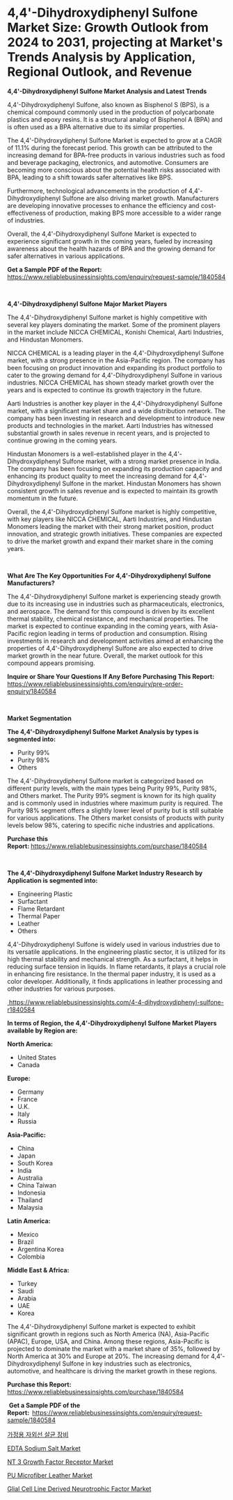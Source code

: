 <p><h1>4,4'-Dihydroxydiphenyl Sulfone Market Size: Growth Outlook from 2024 to 2031, projecting at Market's Trends Analysis by Application, Regional Outlook, and Revenue</h1></p><p><strong>4,4'-Dihydroxydiphenyl Sulfone Market Analysis and Latest Trends</strong></p>
<p><p>4,4'-Dihydroxydiphenyl Sulfone, also known as Bisphenol S (BPS), is a chemical compound commonly used in the production of polycarbonate plastics and epoxy resins. It is a structural analog of Bisphenol A (BPA) and is often used as a BPA alternative due to its similar properties.</p><p>The 4,4'-Dihydroxydiphenyl Sulfone Market is expected to grow at a CAGR of 11.1% during the forecast period. This growth can be attributed to the increasing demand for BPA-free products in various industries such as food and beverage packaging, electronics, and automotive. Consumers are becoming more conscious about the potential health risks associated with BPA, leading to a shift towards safer alternatives like BPS.</p><p>Furthermore, technological advancements in the production of 4,4'-Dihydroxydiphenyl Sulfone are also driving market growth. Manufacturers are developing innovative processes to enhance the efficiency and cost-effectiveness of production, making BPS more accessible to a wider range of industries.</p><p>Overall, the 4,4'-Dihydroxydiphenyl Sulfone Market is expected to experience significant growth in the coming years, fueled by increasing awareness about the health hazards of BPA and the growing demand for safer alternatives in various applications.</p></p>
<p><strong>Get a Sample PDF of the Report:&nbsp;</strong> <a href="https://www.reliablebusinessinsights.com/enquiry/request-sample/1840584">https://www.reliablebusinessinsights.com/enquiry/request-sample/1840584</a></p>
<p>&nbsp;</p>
<p><strong>4,4'-Dihydroxydiphenyl Sulfone Major Market Players</strong></p>
<p><p>The 4,4'-Dihydroxydiphenyl Sulfone market is highly competitive with several key players dominating the market. Some of the prominent players in the market include NICCA CHEMICAL, Konishi Chemical, Aarti Industries, and Hindustan Monomers.</p><p>NICCA CHEMICAL is a leading player in the 4,4'-Dihydroxydiphenyl Sulfone market, with a strong presence in the Asia-Pacific region. The company has been focusing on product innovation and expanding its product portfolio to cater to the growing demand for 4,4'-Dihydroxydiphenyl Sulfone in various industries. NICCA CHEMICAL has shown steady market growth over the years and is expected to continue its growth trajectory in the future.</p><p>Aarti Industries is another key player in the 4,4'-Dihydroxydiphenyl Sulfone market, with a significant market share and a wide distribution network. The company has been investing in research and development to introduce new products and technologies in the market. Aarti Industries has witnessed substantial growth in sales revenue in recent years, and is projected to continue growing in the coming years.</p><p>Hindustan Monomers is a well-established player in the 4,4'-Dihydroxydiphenyl Sulfone market, with a strong market presence in India. The company has been focusing on expanding its production capacity and enhancing its product quality to meet the increasing demand for 4,4'-Dihydroxydiphenyl Sulfone in the market. Hindustan Monomers has shown consistent growth in sales revenue and is expected to maintain its growth momentum in the future.</p><p>Overall, the 4,4'-Dihydroxydiphenyl Sulfone market is highly competitive, with key players like NICCA CHEMICAL, Aarti Industries, and Hindustan Monomers leading the market with their strong market position, product innovation, and strategic growth initiatives. These companies are expected to drive the market growth and expand their market share in the coming years.</p></p>
<p>&nbsp;</p>
<p><strong>What Are The Key Opportunities For 4,4'-Dihydroxydiphenyl Sulfone Manufacturers?</strong></p>
<p><p>The 4,4'-Dihydroxydiphenyl Sulfone market is experiencing steady growth due to its increasing use in industries such as pharmaceuticals, electronics, and aerospace. The demand for this compound is driven by its excellent thermal stability, chemical resistance, and mechanical properties. The market is expected to continue expanding in the coming years, with Asia-Pacific region leading in terms of production and consumption. Rising investments in research and development activities aimed at enhancing the properties of 4,4'-Dihydroxydiphenyl Sulfone are also expected to drive market growth in the near future. Overall, the market outlook for this compound appears promising.</p></p>
<p><strong>Inquire or Share Your Questions If Any Before Purchasing This Report:</strong> <a href="https://www.reliablebusinessinsights.com/enquiry/pre-order-enquiry/1840584">https://www.reliablebusinessinsights.com/enquiry/pre-order-enquiry/1840584</a></p>
<p>&nbsp;</p>
<p><strong>Market Segmentation</strong></p>
<p><strong>The 4,4'-Dihydroxydiphenyl Sulfone Market Analysis by types is segmented into:</strong></p>
<p><ul><li>Purity 99%</li><li>Purity 98%</li><li>Others</li></ul></p>
<p><p>The 4,4'-Dihydroxydiphenyl Sulfone market is categorized based on different purity levels, with the main types being Purity 99%, Purity 98%, and Others market. The Purity 99% segment is known for its high quality and is commonly used in industries where maximum purity is required. The Purity 98% segment offers a slightly lower level of purity but is still suitable for various applications. The Others market consists of products with purity levels below 98%, catering to specific niche industries and applications.</p></p>
<p><strong>Purchase this Report:&nbsp;</strong><a href="https://www.reliablebusinessinsights.com/purchase/1840584">https://www.reliablebusinessinsights.com/purchase/1840584</a></p>
<p>&nbsp;</p>
<p><strong>The 4,4'-Dihydroxydiphenyl Sulfone Market Industry Research by Application is segmented into:</strong></p>
<p><ul><li>Engineering Plastic</li><li>Surfactant</li><li>Flame Retardant</li><li>Thermal Paper</li><li>Leather</li><li>Others</li></ul></p>
<p><p>4,4'-Dihydroxydiphenyl Sulfone is widely used in various industries due to its versatile applications. In the engineering plastic sector, it is utilized for its high thermal stability and mechanical strength. As a surfactant, it helps in reducing surface tension in liquids. In flame retardants, it plays a crucial role in enhancing fire resistance. In the thermal paper industry, it is used as a color developer. Additionally, it finds applications in leather processing and other industries for various purposes.</p></p>
<p><a href="https://www.reliablebusinessinsights.com/4-4-dihydroxydiphenyl-sulfone-r1840584">&nbsp;https://www.reliablebusinessinsights.com/4-4-dihydroxydiphenyl-sulfone-r1840584</a></p>
<p><strong>In terms of Region, the 4,4'-Dihydroxydiphenyl Sulfone Market Players available by Region are:</strong></p>
<p>
    <p> <strong> North America: </strong>
        <ul>
            <li>United States</li>
            <li>Canada</li>
        </ul>
        </p> 
    <p> <strong> Europe: </strong>
        <ul>
            <li>Germany</li>
            <li>France</li>
            <li>U.K.</li>
            <li>Italy</li>
            <li>Russia</li>
        </ul>
        </p> 
    <p> <strong> Asia-Pacific: </strong>
        <ul>
            <li>China</li>
            <li>Japan</li>
            <li>South Korea</li>
            <li>India</li>
            <li>Australia</li>
            <li>China Taiwan</li>
            <li>Indonesia</li>
            <li>Thailand</li>
            <li>Malaysia</li>
        </ul>
        </p> 
    <p> <strong> Latin America: </strong>
        <ul>
            <li>Mexico</li>
            <li>Brazil</li>
            <li>Argentina Korea</li>
            <li>Colombia</li>
        </ul>
        </p> 
    <p> <strong> Middle East & Africa: </strong>
        <ul>
            <li>Turkey</li>
            <li>Saudi</li>
            <li>Arabia</li>
            <li>UAE</li>
            <li>Korea</li>
        </ul>
    </p>
    </p>
<p><p>The 4,4'-Dihydroxydiphenyl Sulfone market is expected to exhibit significant growth in regions such as North America (NA), Asia-Pacific (APAC), Europe, USA, and China. Among these regions, Asia-Pacific is projected to dominate the market with a market share of 35%, followed by North America at 30% and Europe at 20%. The increasing demand for 4,4'-Dihydroxydiphenyl Sulfone in key industries such as electronics, automotive, and healthcare is driving the market growth in these regions.</p></p>
<p><strong>Purchase this Report: </strong><a href="https://www.reliablebusinessinsights.com/purchase/1840584">https://www.reliablebusinessinsights.com/purchase/1840584</a></p>
<p>&nbsp;<strong>Get a Sample PDF of the Report:&nbsp;&nbsp;</strong><a href="https://www.reliablebusinessinsights.com/enquiry/request-sample/1840584">https://www.reliablebusinessinsights.com/enquiry/request-sample/1840584</a></p>
<p><strong></strong></p>
<p><p><a href="https://github.com/fernandotryO5lson96765/Market-Research-Report-List-2/blob/main/2692601101262.md">가정용 자외선 살균 장비</a></p><p><a href="https://www.linkedin.com/pulse/edta-sodium-salt-market-research-report-includes-analysis-bd7re">EDTA Sodium Salt Market</a></p><p><a href="https://github.com/Paul14Anderson63/Market-Research-Report-List-5/blob/main/nt-3-growth-factor-receptor-market.md">NT 3 Growth Factor Receptor Market</a></p><p><a href="https://www.linkedin.com/pulse/analyzing-pu-microfiber-leather-market-dynamics-growth-drivers-kheqe">PU Microfiber Leather Market</a></p><p><a href="https://github.com/mabutironaldo/Market-Research-Report-List-5/blob/main/glial-cell-line-derived-neurotrophic-factor-market.md">Glial Cell Line Derived Neurotrophic Factor Market</a></p></p>